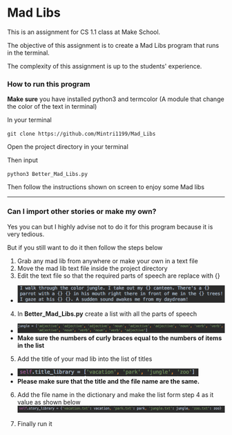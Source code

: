 # Mad Libs 

This is an assignment for CS 1.1 class at Make School.

The objective of this assignment is to create a Mad Libs program that runs in the terminal. 

The complexity of this assignment is up to the students' experience.

### How to run this program

**Make sure** you have installed python3 and termcolor (A module that change the color of the text in terminal)

In your terminal

`git clone https://github.com/Mintri1199/Mad_Libs`

Open the project directory in your terminal 

Then input

`python3 Better_Mad_Libs.py`

Then follow the instructions shown on screen to enjoy some Mad libs

---

### Can I import other stories or make my own?

Yes you can but I highly advise not to do it for this program because it is very tedious.

But if you still want to do it then follow the steps below

1. Grab any mad lib from anywhere or make your own in a text file
2. Move the mad lib text file inside the project directory
3. Edit the text file so that the required parts of speech are replace with {}
  - ![alt text](https://github.com/Mintri1199/Mad_Libs/blob/master/images/editing_mad_lib.png)

4. In **Better_Mad_Libs.py** create a list with all the parts of speech 
  - ![alt text](https://github.com/Mintri1199/Mad_Libs/blob/master/images/adding_part_of_speech.png)
  - **Make sure the numbers of curly braces equal to the numbers of items in the list**

5. Add the title of your mad lib into the list of titles 
  - ![alt text](https://github.com/Mintri1199/Mad_Libs/blob/master/images/adding_title.png)
  - **Please make sure that the title and the file name are the same.**

6. Add the file name in the dictionary and make the list form step 4 as it value as shown below
![alt text](https://github.com/Mintri1199/Mad_Libs/blob/master/images/adding_story.png)

7. Finally run it 
